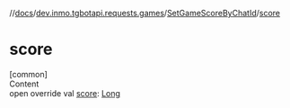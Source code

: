 //[docs](../../../index.md)/[dev.inmo.tgbotapi.requests.games](../index.md)/[SetGameScoreByChatId](index.md)/[score](score.md)



# score  
[common]  
Content  
open override val [score](score.md): [Long](https://kotlinlang.org/api/latest/jvm/stdlib/kotlin/-long/index.html)  



